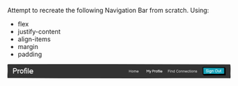 Attempt to recreate the following Navigation Bar from scratch.
Using:
- flex
- justify-content
- align-items
- margin
- padding

![Model](img/flex-navbar.png)